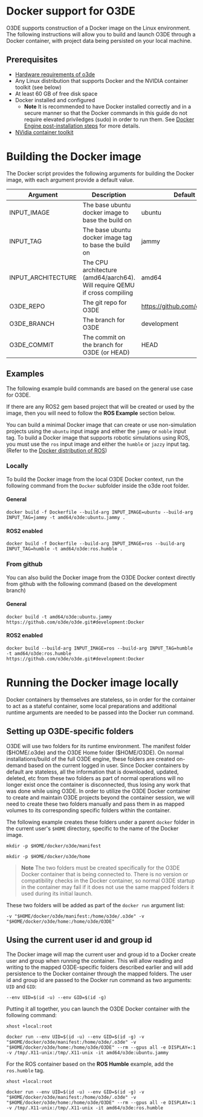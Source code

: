 # Docker support for O3DE

O3DE supports construction of a Docker image on the Linux environment. The following instructions will allow you to build and launch O3DE through a Docker container, with project data being persisted on your local machine.

## Prerequisites

* [Hardware requirements of o3de](https://www.o3de.org/docs/welcome-guide/requirements/)
* Any Linux distribution that supports Docker and the NVIDIA container toolkit (see below)
* At least 60 GB of free disk space
* Docker installed and configured
  * **Note** It is recommended to have Docker installed correctly and in a secure manner so that the Docker commands in this guide do not require elevated priviledges (sudo) in order to run them. See [Docker Engine post-installation steps](https://docs.docker.com/engine/install/linux-postinstall/) for more details.
* [NVidia container toolkit](https://docs.nvidia.com/datacenter/cloud-native/container-toolkit/install-guide.html#docker)

# Building the Docker image
The Docker script provides the following arguments for building the Docker image, with each argument provide a default value.

| Argument                | Description                                                                | Default
|-------------------------|----------------------------------------------------------------------------|-------------
| INPUT_IMAGE             | The base ubuntu docker image to base the build on                          | ubuntu
| INPUT_TAG               | The base ubuntu docker image tag to base the build on                      | jammy
| INPUT_ARCHITECTURE      | The CPU architecture (amd64/aarch64). Will require QEMU if cross compiling | amd64
| O3DE_REPO               | The git repo for O3DE                                                      | https://github.com/o3de/o3de
| O3DE_BRANCH             | The branch for O3DE                                                        | development
| O3DE_COMMIT             | The commit on the branch for O3DE (or HEAD)                                | HEAD

## Examples
The following example build commands are based on the general use case for O3DE. 

If there are any ROS2 gem based project that will be created or used by the image, then you will need to follow the **ROS Example** section below.

You can build a minimal Docker image that can create or use non-simulation projects using the `ubuntu` input image and either the `jammy` or `noble` input tag. To build a Docker image that supports robotic simulations using ROS, you must use the `ros` input image and either the `humble` or `jazzy` input tag. (Refer to the [Docker distribution of ROS](https://hub.docker.com/_/ros/))

### Locally

To build the Docker image from the local O3DE Docker context, run the following command from the `Docker` subfolder inside the o3de root folder.

#### General
```
docker build -f Dockerfile --build-arg INPUT_IMAGE=ubuntu --build-arg INPUT_TAG=jammy -t amd64/o3de:ubuntu.jammy .
```
#### ROS2 enabled
```
docker build -f Dockerfile --build-arg INPUT_IMAGE=ros --build-arg INPUT_TAG=humble -t amd64/o3de:ros.humble .
```

### From github
You can also build the Docker image from the O3DE Docker context directly from github with the following command (based on the development branch)

#### General
```
docker build -t amd64/o3de:ubuntu.jammy https://github.com/o3de/o3de.git#development:Docker
```

#### ROS2 enabled
```
docker build --build-arg INPUT_IMAGE=ros --build-arg INPUT_TAG=humble -t amd64/o3de:ros.humble https://github.com/o3de/o3de.git#development:Docker
```


# Running the Docker image locally
Docker containers by themselves are stateless, so in order for the container to act as a stateful container, some local preparations and additional runtime arguments are needed to be passed into the Docker run command.

## Setting up O3DE-specific folders
O3DE will use two folders for its runtime environment. The manifest folder (\$HOME/.o3de) and the O3DE Home folder (\$HOME/O3DE). On normal installations/build of the full O3DE engine, these folders are created on-demand based on the current logged in user. Since Docker containers by default are stateless, all the information that is downloaded, updated, deleted, etc from these two folders as part of normal operations will no longer exist once the container is disconnected, thus losing any work that was done while using O3DE. In order to utilize the O3DE Docker container to create and maintain O3DE projects beyond the container session, we will need to create these two folders manually and pass them in as mapped volumes to its corresponding specific folders within the container. 

The following example creates these folders under a parent `docker` folder in the current user's `$HOME` directory, specific to the name of the Docker image.

```
mkdir -p $HOME/docker/o3de/manifest

mkdir -p $HOME/docker/o3de/home
```

>**Note** The two folders must be created specifically for the O3DE Docker container that is being connected to. There is no version or compatibility checks in the Docker container, so normal O3DE startup in the container may fail if it does not use the same mapped folders it used during its initial launch.

These two folders will be added as part of the `docker run` argument list:

```
-v "$HOME/docker/o3de/manifest:/home/o3de/.o3de" -v "$HOME/docker/o3de/home:/home/o3de/O3DE"
```

## Using the current user id and group id
The Docker image will map the current user and group id to a Docker create user and group when running the container. This will allow reading and writing to the mapped O3DE-specific folders described earlier and will add persistence to the Docker container through the mapped folders. The user id and group id are passed to the Docker run command as two arguments: `UID` and `GID`:

```
--env UID=$(id -u) --env GID=$(id -g)
```


Putting it all together, you can launch the O3DE Docker container with the following command:

```
xhost +local:root

docker run --env UID=$(id -u) --env GID=$(id -g) -v "$HOME/docker/o3de/manifest:/home/o3de/.o3de" -v "$HOME/docker/o3de/home:/home/o3de/O3DE" --rm --gpus all -e DISPLAY=:1 -v /tmp/.X11-unix:/tmp/.X11-unix -it amd64/o3de:ubuntu.jammy
```

For the ROS container based on the **ROS Humble** example, add the `ros.humble` tag.
```
xhost +local:root

docker run --env UID=$(id -u) --env GID=$(id -g) -v "$HOME/docker/o3de/manifest:/home/o3de/.o3de" -v "$HOME/docker/o3de/home:/home/o3de/O3DE" --rm --gpus all -e DISPLAY=:1 -v /tmp/.X11-unix:/tmp/.X11-unix -it amd64/o3de:ros.humble
```
